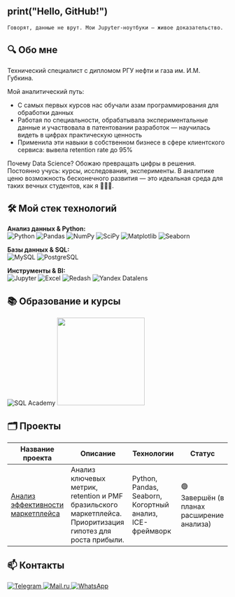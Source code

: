 ## print("Hello, GitHub!")  

`Говорят, данные не врут. Мои Jupyter-ноутбуки — живое доказательство.`

## 🔍 Обо мне
Технический специалист с дипломом РГУ нефти и газа им. И.М. Губкина.

Мой аналитический путь:
- С самых первых курсов нас обучали азам программирования для обработки данных
- Работая по специальности, обрабатывала экспериментальные данные и участвовала в патентовании разработок — научилась видеть в цифрах практическую ценность
- Применила эти навыки в собственном бизнесе в сфере клиентского сервиса: вывела retention rate до 95% 

 Почему Data Science?
Обожаю превращать цифры в решения. Постоянно учусь: курсы, исследования, эксперименты. В аналитике ценю возможность бесконечного развития — это идеальная среда для таких вечных студентов, как я 👩🏻‍🎓.


## 🛠️ Мой стек технологий  

**Анализ данных & Python:**  
![Python](https://img.shields.io/badge/Python-3776AB?style=flat-square&logo=python&logoColor=white)
![Pandas](https://img.shields.io/badge/Pandas-150458?style=flat-square&logo=pandas&logoColor=white)
![NumPy](https://img.shields.io/badge/NumPy-013243?style=flat-square&logo=numpy&logoColor=white)
![SciPy](https://img.shields.io/badge/SciPy-8CAAE6?style=flat-square&logo=scipy&logoColor=white)
![Matplotlib](https://img.shields.io/badge/Matplotlib-11557C?style=flat-square&logo=matplotlib)
![Seaborn](https://img.shields.io/badge/Seaborn-5B8FA9?style=flat-square)

**Базы данных & SQL:**  
![MySQL](https://img.shields.io/badge/MySQL-4479A1?style=flat-square&logo=mysql&logoColor=white)
![PostgreSQL](https://img.shields.io/badge/PostgreSQL-4169E1?style=flat-square&logo=postgresql&logoColor=white)

**Инструменты & BI:**  
![Jupyter](https://img.shields.io/badge/Jupyter-F37626?style=flat-square&logo=jupyter&logoColor=white)
![Excel](https://img.shields.io/badge/Excel-217346?style=flat-square&logo=microsoft-excel&logoColor=white)
![Redash](https://img.shields.io/badge/Redash-FA7440?style=flat-square&logo=redash)
![Yandex Datalens](https://img.shields.io/badge/Yandex_Datalens-FF0000?style=flat-square)

## 📚 Образование и курсы
![SQL Academy](https://img.shields.io/badge/SQL_Academy-316192?style=for-the-badge&logo=sqlite&logoColor=white&labelColor=FF7F0E)
[<img src="https://drive.google.com/thumbnail?id=1VZyLvnSBLelhwQbrOcrYwxJZooh90GuC&sz=w400" width="200">](https://drive.google.com/uc?export=view&id=1VZyLvnSBLelhwQbrOcrYwxJZooh90GuC)

## 🗂️ Проекты

| Название проекта | Описание | Технологии |  Статус |
|------------------|----------|------------|--------|
| [Анализ эффективности маркетплейса](https://github.com/Anastasia-Andreevna/Marketplace-performance-analysis) | Анализ ключевых метрик, retention и PMF бразильского маркетплейса. Приоритизация гипотез для роста прибыли. | Python, Pandas, Seaborn, Когортный анализ, ICE-фреймворк | 🟢 Завершён (в планах расширение анализа) |

## 📫 Контакты
<p align="left"> <a href="https://t.me/Anastasia_Anisimova99" target="_blank"> <img src="https://img.shields.io/badge/Telegram-26A5E4?style=for-the-badge&logo=telegram&logoColor=white" alt="Telegram"> </a> <a href="mailto:anastasia.anisimova@internet.ru"> <img src="https://img.shields.io/badge/Email-0078D4?style=for-the-badge&logo=mail.ru&logoColor=white" alt="Mail.ru"> </a> <a href="https://wa.me/79629410710"> <img src="https://img.shields.io/badge/WhatsApp-25D366?style=for-the-badge&logo=whatsapp&logoColor=white" alt="WhatsApp"> </a> </p>

